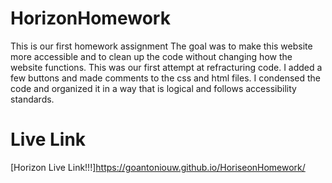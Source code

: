 # HorizonHomework
This is our first homework assignment
The goal was to make this website more accessible and to clean up the code without changing how the website functions. 
This was our first attempt at refracturing code. I added a few buttons and made comments to the css and html files.
I condensed the code and organized it in a way that is logical and follows accessibility standards.  

# Live Link

[Horizon Live Link!!!]https://goantoniouw.github.io/HoriseonHomework/


 
